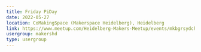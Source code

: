 ```yaml
---
title: Friday PiDay
date: 2022-05-27
location: CoMakingSpace (Makerspace Heidelberg), Heidelberg
link: https://www.meetup.com/Heidelberg-Makers-Meetup/events/mkbgrsydchbkc/
usergroup: makershd
type: usergroup
---
```

